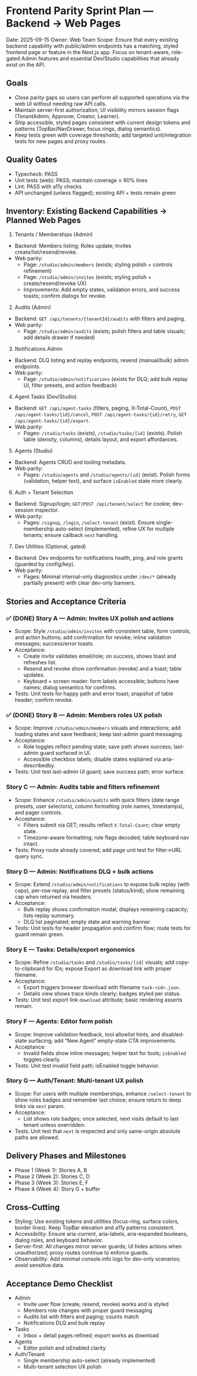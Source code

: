 # Frontend Parity Sprint Plan — Backend → Web Pages

Date: 2025-09-15
Owner: Web Team
Scope: Ensure that every existing backend capability with public/admin endpoints has a matching, styled frontend page or feature in the Next.js app. Focus on tenant-aware, role-gated Admin features and essential Dev/Studio capabilities that already exist on the API.

## Goals

- Close parity gaps so users can perform all supported operations via the web UI without needing raw API calls.
- Maintain server-first authorization; UI visibility mirrors session flags (TenantAdmin, Approver, Creator, Learner).
- Ship accessible, styled pages consistent with current design tokens and patterns (TopBar/NavDrawer, focus rings, dialog semantics).
- Keep tests green with coverage thresholds; add targeted unit/integration tests for new pages and proxy routes.

## Quality Gates

- Typecheck: PASS
- Unit tests (web): PASS; maintain coverage ≥ 90% lines
- Lint: PASS with a11y checks
- API unchanged (unless flagged); existing API + tests remain green

## Inventory: Existing Backend Capabilities → Planned Web Pages

1. Tenants / Memberships (Admin)

- Backend: Members listing; Roles update; Invites create/list/resend/revoke.
- Web parity:
  - Page: `/studio/admin/members` (exists; styling polish + controls refinement)
  - Page: `/studio/admin/invites` (exists; styling polish + create/resend/revoke UX)
  - Improvements: Add empty states, validation errors, and success toasts; confirm dialogs for revoke.

2. Audits (Admin)

- Backend: `GET /api/tenants/{tenantId}/audits` with filters and paging.
- Web parity:
  - Page: `/studio/admin/audits` (exists; polish filters and table visuals; add details drawer if needed)

3. Notifications Admin

- Backend: DLQ listing and replay endpoints; resend (manual/bulk) admin endpoints.
- Web parity:
  - Page: `/studio/admin/notifications` (exists for DLQ; add bulk replay UI, filter presets, and action feedback)

4. Agent Tasks (Dev/Studio)

- Backend: `GET /api/agent-tasks` (filters, paging, X-Total-Count), `POST /api/agent-tasks/{id}/cancel`, `POST /api/agent-tasks/{id}/retry`, `GET /api/agent-tasks/{id}/export`.
- Web parity:
  - Pages: `/studio/tasks` (exists), `/studio/tasks/[id]` (exists). Polish table (density, columns), details layout, and export affordances.

5. Agents (Studio)

- Backend: Agents CRUD and tooling metadata.
- Web parity:
  - Pages: `/studio/agents` and `/studio/agents/[id]` (exist). Polish forms (validation, helper text), and surface `isEnabled` state more clearly.

6. Auth + Tenant Selection

- Backend: Signup/login; `GET|POST /api/tenant/select` for cookie; dev-session inspector.
- Web parity:
  - Pages: `/signup`, `/login`, `/select-tenant` (exist). Ensure single-membership auto-select (implemented), refine UX for multiple tenants; ensure callback `next` handling.

7. Dev Utilities (Optional, gated)

- Backend: Dev endpoints for notifications health, ping, and role grants (guarded by config/key).
- Web parity:
  - Pages: Minimal internal-only diagnostics under `/dev/*` (already partially present) with clear dev-only banners.

## Stories and Acceptance Criteria

### ✅ (DONE) Story A — Admin: Invites UX polish and actions

- Scope: Style `/studio/admin/invites` with consistent table, form controls, and action buttons; add confirmation for revoke; inline validation messages; success/error toasts.
- Acceptance:
  - Create invite validates email/role; on success, shows toast and refreshes list.
  - Resend and revoke show confirmation (revoke) and a toast; table updates.
  - Keyboard + screen reader: form labels accessible; buttons have names; dialog semantics for confirms.
- Tests: Unit tests for happy path and error toast; snapshot of table header; confirm revoke.

### ✅ (DONE) Story B — Admin: Members roles UX polish

- Scope: Improve `/studio/admin/members` visuals and interactions; add loading states and save feedback; keep last-admin guard messaging.
- Acceptance:
  - Role toggles reflect pending state; save path shows success; last-admin guard surfaced in UI.
  - Accessible checkbox labels; disable states explained via aria-describedby.
- Tests: Unit test last-admin UI guard; save success path; error surface.

### Story C — Admin: Audits table and filters refinement

- Scope: Enhance `/studio/admin/audits` with quick filters (date range presets, user selectors), column formatting (role names, timestamps), and pager controls.
- Acceptance:
  - Filters submit via GET; results reflect `X-Total-Count`; clear empty state.
  - Timezone-aware formatting; role flags decoded; table keyboard nav intact.
- Tests: Proxy route already covered; add page unit test for filter->URL query sync.

### Story D — Admin: Notifications DLQ + bulk actions

- Scope: Extend `/studio/admin/notifications` to expose bulk replay (with caps), per-row replay, and filter presets (status/kind); show remaining cap when returned via headers.
- Acceptance:
  - Bulk replay shows confirmation modal; displays remaining capacity; lists replay summary.
  - DLQ list paginated; empty state and warning banner.
- Tests: Unit tests for header propagation and confirm flow; route tests for guard remain green.

### Story E — Tasks: Details/export ergonomics

- Scope: Refine `/studio/tasks` and `/studio/tasks/[id]` visuals; add copy-to-clipboard for IDs; expose Export as download link with proper filename.
- Acceptance:
  - Export triggers browser download with filename `task-<id>.json`.
  - Details view shows trace kinds clearly; badges styled per status.
- Tests: Unit test export link `download` attribute; basic rendering asserts remain.

### Story F — Agents: Editor form polish

- Scope: Improve validation feedback, tool allowlist hints, and disabled-state surfacing; add “New Agent” empty-state CTA improvements.
- Acceptance:
  - Invalid fields show inline messages; helper text for tools; `isEnabled` toggles clearly.
- Tests: Unit test invalid field path; isEnabled toggle behavior.

### Story G — Auth/Tenant: Multi-tenant UX polish

- Scope: For users with multiple memberships, enhance `/select-tenant` to show roles badges and remember last choice; ensure return to deep links via `next` param.
- Acceptance:
  - List shows role badges; once selected, next visits default to last tenant unless overridden.
- Tests: Unit test that `next` is respected and only same-origin absolute paths are allowed.

## Delivery Phases and Milestones

- Phase 1 (Week 1): Stories A, B
- Phase 2 (Week 2): Stories C, D
- Phase 3 (Week 3): Stories E, F
- Phase 4 (Week 4): Story G + buffer

## Cross-Cutting

- Styling: Use existing tokens and utilities (focus-ring, surface colors, border lines). Keep TopBar elevation and a11y patterns consistent.
- Accessibility: Ensure aria-current, aria-labels, aria-expanded booleans, dialog roles, and keyboard behavior.
- Server-first: All changes mirror server guards; UI hides actions when unauthorized; proxy routes continue to enforce guards.
- Observability: Add minimal console.info logs for dev-only scenarios; avoid sensitive data.

## Acceptance Demo Checklist

- Admin
  - Invite user flow (create, resend, revoke) works and is styled
  - Members role changes with proper guard messaging
  - Audits list with filters and paging; counts match
  - Notifications DLQ and bulk replay
- Tasks
  - Inbox + detail pages refined; export works as download
- Agents
  - Editor polish and isEnabled clarity
- Auth/Tenant
  - Single membership auto-select (already implemented)
  - Multi-tenant selection UX polish
